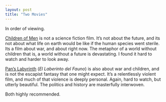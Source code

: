 ```yaml
---
layout: post
title: "Two Movies"
---
```





In order of viewing.

[Children of Men](http://www.imdb.com/title/tt0206634/) is not a science fiction film. It’s not about the future, and its not about what life on earth would be like if the human species went sterile. Its a film about war, and about right now. The metaphor of a world without children that is, a world without a future is devastating. I found it hard to watch and harder to look away.

[Pan’s Labyrinth](http://www.imdb.com/title/tt0457430/) (*El Laberinto del Fauno*) is also about war and children, and is not the escapist fantasy that one might expect. It’s a relentlessly violent film, and much of that violence is deeply personal. Again, hard to watch, but utterly beautiful. The politics and history are masterfully interwoven.

Both highly recommended.
